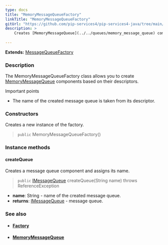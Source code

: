 ```yaml
---
type: docs
title: "MemoryMessageQueueFactory"
linkTitle: "MemoryMessageQueueFactory"
gitUrl: "https://github.com/pip-services4/pip-services4-java/tree/main/pip-services4-messaging-java"
description: >
    Creates [MemoryMessageQueue](../../queues/memory_message_queue) components based on their descriptors.
   
---
```


**Extends:** [MessageQueueFactory](../message_queue_factory)

### Description

The MemoryMessageQueueFactory class allows you to create [MemoryMessageQueue](../../queues/memory_message_queue) components based on their descriptors.

Important points

-  The name of the created message queue is taken from its descriptor. 

### Constructors
Creates a new instance of the factory.

> `public` MemoryMessageQueueFactory()

### Instance methods

#### createQueue
Creates a message queue component and assigns its name.

> `public` [IMessageQueue](../../queues/imessage_queue) createQueue(String name) throws ReferenceException

- **name**: String - name of the created message queue.
- **returns**: [IMessageQueue](../../queues/imessage_queue) - message queue.



### See also
- #### [Factory](../../../components/build/factory)
- #### [MemoryMessageQueue](../../queues/memory_message_queue)
